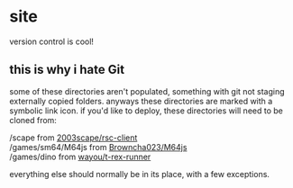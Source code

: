 # site

version control is cool!


## this is why i hate Git

some of these directories aren't populated, something with git not staging externally copied folders. anyways these directories are marked with a symbolic link icon. if you'd like to deploy, these directories will need to be cloned from: <br>

/scape from [2003scape/rsc-client](https://github.com/2003scape/rsc-client) <br>
/games/sm64/M64js from [Browncha023/M64js](https://github.com/Browncha023/M64js) <br>
/games/dino from [wayou/t-rex-runner](https://github.com/wayou/t-rex-runner) <br>

everything else should normally be in its place, with a few exceptions.


